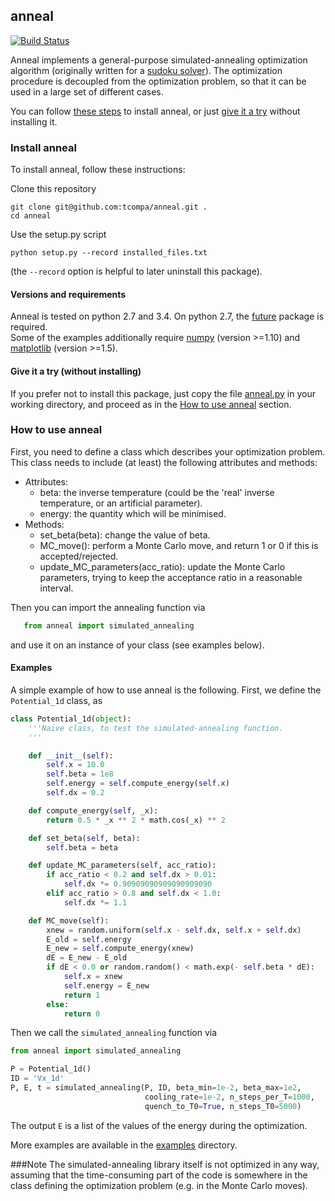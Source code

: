 ## anneal
[![Build Status](https://travis-ci.org/tcompa/anneal.svg?branch=master)](https://travis-ci.org/tcompa/anneal)

Anneal implements a general-purpose simulated-annealing optimization algorithm (originally written for a [sudoku solver](https://github.com/tcompa/sudoku_simulated_annealing)).
The optimization procedure is decoupled from the optimization problem, so that it can be used in a large set of different cases.

You can follow [these steps](#install-anneal) to install anneal, or just [give it a try](#give-it-a-try-without-installing) without installing it.

### Install anneal
To install anneal, follow these instructions:

Clone this repository
```
git clone git@github.com:tcompa/anneal.git .
cd anneal
```
Use the setup.py script
```
python setup.py --record installed_files.txt
```
(the `--record` option is helpful to later uninstall this package).

#### Versions and requirements
Anneal is tested on python 2.7 and 3.4.
On python 2.7, the [future](https://pypi.python.org/pypi/future) package is required.  
Some of the examples additionally require [numpy](http://www.numpy.org/) (version >=1.10) and [matplotlib](http://matplotlib.org/) (version >=1.5).


#### Give it a try (without installing)
If you prefer not to install this package, just copy the file
[anneal.py](anneal/anneal.py) in your working directory, and proceed as in the [How to use anneal](#how-to-use-anneal) section.

### How to use anneal
First, you need to define a class which describes your optimization problem.
This class needs to include (at least) the following attributes and methods:
+ Attributes:
  + beta: the inverse temperature (could be the 'real' inverse temperature, or an artificial parameter).
  + energy: the quantity which will be minimised.
+ Methods:
  + set_beta(beta): change the value of beta.
  + MC_move(): perform a Monte Carlo move, and return 1 or 0 if this is accepted/rejected.
  + update_MC_parameters(acc_ratio): update the Monte Carlo parameters, trying to keep the acceptance ratio in a reasonable interval.

Then you can import the annealing function via
```python
   from anneal import simulated_annealing
```
and use it on an instance of your class (see examples below).


#### Examples
A simple example of how to use anneal is the following.
First, we define the `Potential_1d` class, as
```python
class Potential_1d(object):
    '''Naive class, to test the simulated-annealing function.
    '''

    def __init__(self):
        self.x = 10.0
        self.beta = 1e8
        self.energy = self.compute_energy(self.x)
        self.dx = 0.2

    def compute_energy(self, _x):
        return 0.5 * _x ** 2 * math.cos(_x) ** 2

    def set_beta(self, beta):
        self.beta = beta

    def update_MC_parameters(self, acc_ratio):
        if acc_ratio < 0.2 and self.dx > 0.01:
            self.dx *= 0.90909090909090909090
        elif acc_ratio > 0.8 and self.dx < 1.0:
            self.dx *= 1.1

    def MC_move(self):
        xnew = random.uniform(self.x - self.dx, self.x + self.dx)
        E_old = self.energy
        E_new = self.compute_energy(xnew)
        dE = E_new - E_old
        if dE < 0.0 or random.random() < math.exp(- self.beta * dE):
            self.x = xnew
            self.energy = E_new
            return 1
        else:
            return 0
```
Then we call the `simulated_annealing` function via
```python
from anneal import simulated_annealing

P = Potential_1d()
ID = 'Vx_1d'
P, E, t = simulated_annealing(P, ID, beta_min=1e-2, beta_max=1e2,
                              cooling_rate=1e-2, n_steps_per_T=1000,
                              quench_to_T0=True, n_steps_T0=5000)
```

The output `E` is a list of the values of the energy during the optimization.

More examples are available in the [examples](examples) directory.

###Note
The simulated-annealing library itself is not optimized in any way, assuming
that the time-consuming part of the code is somewhere in the class defining the
optimization problem (e.g. in the Monte Carlo moves).
